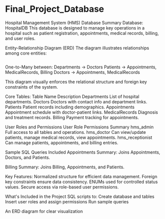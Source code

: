 # Final_Project_Database

Hospital Management System (HMS) Database Summary
Database: HospitalDB
This database is designed to manage key operations in a hospital such as patient registration, appointments, medical records, billing, and user roles.

Entity-Relationship Diagram (ERD)
The diagram illustrates relationships among core entities:

![]()

One-to-Many between:
Departments → Doctors
Patients → Appointments, MedicalRecords, Billing
Doctors → Appointments, MedicalRecords

This diagram visually enforces the relational structure and foreign key constraints of the system.

Core Tables:
Table Name	Description
Departments	List of hospital departments.
Doctors	Doctors with contact info and department links.
Patients	Patient records including demographics.
Appointments	Appointment schedule with doctor-patient links.
MedicalRecords	Diagnosis and treatment records.
Billing	Payment tracking for appointments.

User Roles and Permissions
User Role	Permissions Summary
hms_admin	Full access to all tables and operations.
hms_doctor	Can view/update patients, manage medical records, view appointments.
hms_receptionist	Can manage patients, appointments, and billing entries.

Sample SQL Queries Included
Appointments Summary: Joins Appointments, Doctors, and Patients.

Billing Summary: Joins Billing, Appointments, and Patients.

Key Features:
Normalized structure for efficient data management.
Foreign key constraints ensure data consistency.
ENUMs used for controlled status values.
Secure access via role-based user permissions.

What's Included in the Project
SQL scripts to:
Create database and tables
Insert user roles and assign permissions
Run sample queries

An ERD diagram for clear visualization
